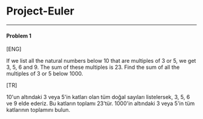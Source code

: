 # Project-Euler

<hr>

#### Problem 1

[ENG]

If we list all the natural numbers below 10 that are multiples of 3 or 5, we get 3, 5, 6 and 9. The sum of these multiples is 23.
Find the sum of all the multiples of 3 or 5 below 1000.

[TR]

10'un altındaki 3 veya 5'in katları olan tüm doğal sayıları listelersek, 3, 5, 6 ve 9 elde ederiz. Bu katların toplamı 23'tür.
1000'in altındaki 3 veya 5'in tüm katlarının toplamını bulun.
